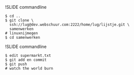 !SLIDE commandline

    $ cd ..
    $ git clone \
      ssh://lug@dev.webschuur.com:2222/home/lug/lijstje.git \
      samenwerken
    # linuxnijmegen
    $ cd samenwerken

!SLIDE commandline

    $ edit supermarkt.txt
    $ git add en commit
    $ git push
    # watch the world burn
